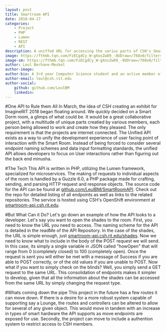 ```yaml
---
layout: post
title: Smartroom API
date: 2018-04-17
categories:
    - Project
    - PHP
    - Lumen
    - REST
    - API
description: A uniffed URL for accessing the varius parts of CSH's Smart Room Display
image: https://fthmb.tqn.com/FzECgdCy_W-gXosZw89_-8UDraw=/768x0/filters:no_upscale():max_bytes(150000):strip_icc():format(webp)/PHP-code-58d2d5803df78c51623a6ce2.jpg
image-sm: https://fthmb.tqn.com/FzECgdCy_W-gXosZw89_-8UDraw=/768x0/filters:no_upscale():max_bytes(150000):strip_icc():format(webp)/PHP-code-58d2d5803df78c51623a6ce2.jpg
author: Leul Berhane-Meskel
author-image: 
author-bio: A 3rd year Computer Science student and an active member of CSH. A Developing Developer.
author-email: leul@csh.rit.edu
author-social:
    github: github.com/LeulBM
    linkedin: 
---
```

#One API to Rule them All
In March, the idea of CSH creating an exhibit for ImagineRIT 2018 began floating around. We quickly decided on a Smart Dorm room, a glimps of what could be. It would be a great collaborative
 project, with a multitude of unique parts creatied by various members, each person being allowed to work and create how they pleased. The only requirement is that the projects are internet 
connected. The Unified API exists as a way to unify the development experience of user facing point of interaction with the Smart Room. Instead of being forced to consider several endpoint 
naming schemes and data input formatting standards, the unified API allows developers to focus on User interactions rather than figuring out the back end minusha.

#The Tech
This API is written in PHP, utilizing the Lumen framework, specialized for microservices. The making of requests to individual aspects of the room  is handled by a Guzzle 6.0, a PHP package 
made for crafting, sending, and parsing HTTP request and response objects. The source code for the API can be found at [github.com/LeulBM/SmartRoomAPI](https://github.com/LeulBM/SmartRoomAPI). 
Check out the repo for detailed listing of all endpoints as well as links to the related repositories. The service is hosted using CSH's OpenShift environment at 
[smartroom-api.csh.rit.edu](https://smartroom-api.csh.rit.edu).

#But What Can it Do?
Let's go down an example of how the API looks to a developer. Let's say you want to open the shades to the room. First, you need to know the URL you need to access. The naming scheme for the 
API is detailed in the readMe of the API Repository. In the case of the shades, the URL is simple enough, just [smartroom-api.csh.rit.edu/shades](smartroom-api.csh.rit.edu/shades). Now we need 
to know what to include in the body of the POST request we will send. In this case, its simply a single variable in JSON called "howOpen" that will range from 0 (completely closed) to 100 (completely
 open). Once the request is sent you will either be met with a message of Success if you are able to POST correctly, or of the old values if you are unable to POST. Now what if you want to 
 simply check on the blinds? Well, you simply send a GET request to the same URL. This consolidation of endpoints makes it simpler to develop, given that all the information about the shades 
 can be accessed from the same URL by simply changing the request type.

#Whats coming down the pipe
This project in the future has a few routes it can move down. If there is a desire for a more robust system capable of supporting say a Lounge, the routes and controllers can be altered to allow for several
of any given object. This would move in tandem with an increase in types of smart hardware the API supports as move endpoints are exposed for use. Secondly, the project can move to include a authention 
system to restrict access to CSH members.
